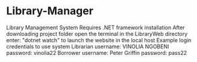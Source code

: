 # Library-Manager
Library Management System
Requires .NET framework installation
After downloading project folder open the terminal in the LibraryWeb directory enter: "dotnet watch" to launch the website in the local host
Example login credentials to use system
Librarian username: VINOLIA NGOBENI password: vinolia22
Borrower username: Peter Griffin password: pass22
